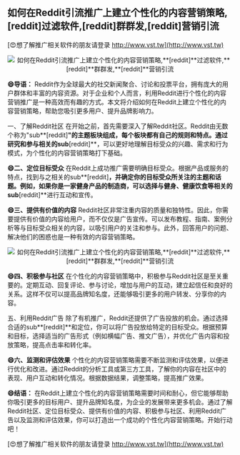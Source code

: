 ## **如何在Reddit引流推广上建立个性化的内容营销策略,**[reddit]**过滤软件,**[reddit]**群群发,**[reddit]**营销引流**

[😍想了解推广相关软件的朋友请登录 http://www.vst.tw](http://www.vst.tw)

 <center><img src="https://vst.tw/MP4/tuiguang/png/8.png" alt="如何在Reddit引流推广上建立个性化的内容营销策略,**[reddit]**过滤软件,**[reddit]**群群发,**[reddit]**营销引流"></center>

**😄导语：**
Reddit作为全球最大的社交新闻聚合、讨论和投票平台，拥有庞大的用户群体和丰富的内容资源。对于企业和个人而言，利用Reddit进行个性化的内容营销推广是一种高效而有趣的方式。本文将介绍如何在Reddit上建立个性化的内容营销策略，帮助您吸引更多用户、提升品牌影响力。

一、了解Reddit社区
在开始之前，首先需要深入了解Reddit社区。Reddit由无数个称为"sub**[reddit]**"的主题板块组成，每个板块都有自己的规则和特点。通过研究和参与相关的sub**[reddit]**，可以更好地理解目标受众的兴趣、需求和行为模式，为个性化的内容营销策略打下基础。

**😄二、定位目标受众**
在Reddit上成功推广需要明确目标受众。根据产品或服务的特点，找到与之相关的sub**[reddit]**，并确定你的目标受众所关注的主题和话题。例如，如果你是一家健身产品的制造商，可以选择与健身、健康饮食等相关的sub**[reddit]**进行互动和宣传。

**😄三、提供有价值的内容**
Reddit社区非常注重内容的质量和独特性。因此，你需要提供有价值的内容给用户，而不仅仅是广告宣传。可以发布教程、指南、案例分析等与目标受众相关的内容，以吸引用户的关注和参与。此外，回答用户的问题、解决他们的困惑也是一种有效的内容营销策略。

 <center><img src="https://vst.tw/MP4/tuiguang/png/8.png" alt="如何在Reddit引流推广上建立个性化的内容营销策略,**[reddit]**过滤软件,**[reddit]**群群发,**[reddit]**营销引流"></center>

**😄四、积极参与社区**
在个性化的内容营销策略中，积极参与Reddit社区是至关重要的。定期互动、回复评论、参与讨论，增加与用户的互动，建立起信任和良好的关系。这样不仅可以提高品牌知名度，还能够吸引更多的用户转发、分享你的内容。

五、利用Reddit广告
除了有机推广，Reddit还提供了广告投放的机会。通过选择合适的sub**[reddit]**和定位，你可以将广告投放给特定的目标受众。根据预算和目标，选择适当的广告形式（例如横幅广告、推文广告），并优化广告内容和投放策略，提高点击率和转化率。

**😄六、监测和评估效果**
个性化的内容营销策略需要不断监测和评估效果，以便进行优化和改进。通过Reddit的分析工具或第三方工具，了解你的内容在社区中的表现、用户互动和转化情况。根据数据结果，调整策略，提高推广效果。

**😄结语：**
在Reddit上建立个性化的内容营销策略需要时间和耐心，但它能够帮助你吸引更多的目标用户、提升品牌知名度，为企业的发展带来更多机会。通过了解Reddit社区、定位目标受众、提供有价值的内容、积极参与社区、利用Reddit广告以及监测和评估效果，你可以打造出一个成功的个性化内容营销策略。开始行动吧！

[😍想了解推广相关软件的朋友请登录 http://www.vst.tw](http://www.vst.tw)



